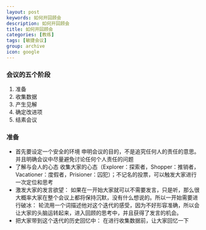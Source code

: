 ```yaml
---
layout: post
keywords: 如何开回顾会
description: 如何开回顾会
title: 如何开回顾会
categories: [教练]
tags: [敏捷会议]
group: archive
icon: google
---
```


### 会议的五个阶段
1. 准备
2. 收集数据
3. 产生见解
4. 确定改进项
5. 结素会议

### 准备
- 首先要设定一个安全的环境
  申明会议的目的，不是追究任何人的责任的意思。并且明确会议中尽量避免讨论任何个人责任的问题
- 了解与会人的心态
  收集大家的心态（Explorer：探索者，Shopper：推销者，Vacationer：度假者，Prisioner：囚犯）；不记名的投票，可以触发大家进行一次定位和思考
- 激发大家的发言欲望：
  如果在一开始大家就可以不需要发言，只是听，那么很大概率大家在整个会议上都将保持沉默，没有什么想说的。所以一开始需要进行破冰：
  轮流用一个词描述他对这个迭代的感受，因为不好形容准确，所以会让大家的头脑运转起来，进入回顾的思考中，并且获得了发言的机会。
- 把大家带到这个迭代的历史回忆中：
  在进行收集数据前，让大家回忆一下
